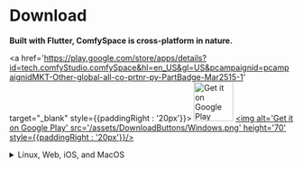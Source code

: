 # Download

**Built with Flutter, ComfySpace is cross-platform in nature.**


<a href='https://play.google.com/store/apps/details?id=tech.comfyStudio.comfySpace&hl=en_US&gl=US&pcampaignid=pcampaignidMKT-Other-global-all-co-prtnr-py-PartBadge-Mar2515-1' target="_blank" style={{paddingRight : '20px'}}>
<img alt='Get it on Google Play' src='/assets/DownloadButtons/GooglePlay.png' height='70'/></a>
<a href='/Downloads/ComfySpace2.0_windows.zip' download><img alt='Get it on Google Play' src='/assets/DownloadButtons/Windows.png' height='70' style={{paddingRight : '20px'}}/></a>


<details>
    <summary>Linux, Web, iOS, and MacOS</summary>
<p>
Would you like Comfy Space to be on Linux, web, iOS, or MacOS?
<a href='https://forms.gle/skZkEC31CVU6H2D49'>Join waitlist</a>

</p>
</details>